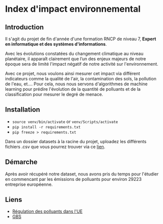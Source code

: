 # Index d'impact environnemental


## Introduction
             
Il s'agit du projet de fin d'année d'une formation RNCP de niveau 7, **Expert en informatique et des systèmes d'informations**.     
              
Avec les évolutions constatées du changement climatique au niveau planétaire, il apparaît clairement que l’un des enjeux majeurs de notre époque sera de limité l'impact négatif de notre activité sur l'environnement. 

Avec ce projet, nous voulons ainsi mesurer cet impact via différent indicateurs comme la qualité de l'air, la contamination des sols, la pollution de l'eau, et.... Pour cela, nous nous servons d'algorithmes de machine learning pour prédire l'évolution de la quantité de polluants et de la classification pour mesurer le degré de menace.


## Installation

- `source venv/bin/activate` or `venv/Scripts/activate`     
- `pip install -r requirements.txt`      
- `pip freeze > requirements.txt`       
                
Dans un dossier datasets à la racine du projet, uploadez les différents fichiers .csv que vous pourrez trouver via ce [lien](https://www.eea.europa.eu/data-and-maps/data/industrial-reporting-under-the-industrial-7).


## Démarche

Après avoir récupéré notre dataset, nous avons pris du temps pour l'étudier en commencant par les émissions de polluants pour environ 29223 entreprise européenne.           


## Liens
- [Régulation des polluants dans l'UE](https://www.breeze-technologies.de/blog/european-eu-regulation-and-limits-on-air-pollution/)               
- [GBS](https://www.cdc-biodiversite.fr/publications/global-biodiversity-score-update2021-cahier18/)           